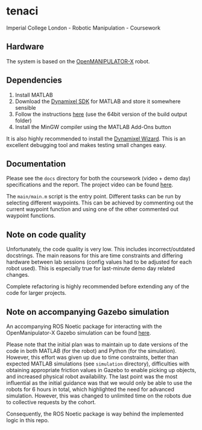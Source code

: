 # tenaci
Imperial College London - Robotic Manipulation - Coursework

## Hardware

The system is based on the [OpenMANIPULATOR-X](https://emanual.robotis.com/docs/en/platform/openmanipulator_x/overview/) robot.

## Dependencies

1. Install MATLAB
2. Download the [Dynamixel SDK](https://emanual.robotis.com/docs/en/software/dynamixel/dynamixel_sdk/overview/) for MATLAB and store it somewhere sensible
3. Follow the instructions [here](https://emanual.robotis.com/docs/en/software/dynamixel/dynamixel_sdk/library_setup/matlab_windows/#matlab-windows)
(use the 64bit version of the build output folder)
4. Install the MinGW compiler using the MATLAB Add-Ons button

It is also highly recommended to install the [Dynamixel Wizard](https://emanual.robotis.com/docs/en/software/dynamixel/dynamixel_wizard2/).
This is an excellent debugging tool and makes testing small changes easy.

## Documentation

Please see the `docs` directory for both the coursework (video + demo day) specifications and the report.
The project video can be found [here](https://youtu.be/l0eRi8rOHs8).

The `main/main.m` script is the entry point. Different tasks can be run by selecting different waypoints.
This can be achieved by commenting out the current waypoint function and using one of the other commented out waypoint functions.

## Note on code quality

Unfortunately, the code quality is very low. This includes incorrect/outdated docstrings.
The main reasons for this are time constraints and differing hardware between lab sessions (config values had to be adjusted for each robot used).
This is especially true for last-minute demo day related changes.

Complete refactoring is highly recommended before extending any of the code for larger projects.

## Note on accompanying Gazebo simulation

An accompanying ROS Noetic package for interacting with the OpenManipulator-X Gazebo simulation can be found
[here](https://github.com/nicholas-p1/open_manipulator_tenaci).

Please note that the initial plan was to maintain up to date versions of the code in both MATLAB (for the robot) and Python (for the simulation).
However, this effort was given up due to time constraints, better than expected MATLAB simulations (see `simulation` directory),
difficulties with obtaining appropriate friction values in Gazebo to enable picking up objects, and increased physical robot availability.
The last point was the most influential as the initial guidance was that we would only be able to use the robots for 6 hours in total, which
highlighted the need for advanced simulation. However, this was changed to unlimited time on the robots due to collective requests by the cohort.

Consequently, the ROS Noetic package is way behind the implemented logic in this repo.
